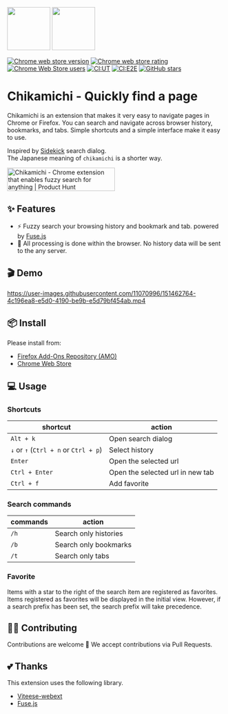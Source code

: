 <img width="100" src="https://user-images.githubusercontent.com/11070996/147922657-3c079672-edbd-4993-a645-f71a2739b18c.png#gh-dark-mode-only"/>
<img width="100" src="https://user-images.githubusercontent.com/11070996/147922660-890e2d96-26ee-4358-afc4-8421e9a05d5d.png#gh-light-mode-only"/>

<a href="https://chrome.google.com/webstore/detail/chikamichi-quickly-find-a/gkhobepjbiepngbeikhbpnfgjcjgmgha"><img alt="Chrome web store version" src="https://img.shields.io/chrome-web-store/v/gkhobepjbiepngbeikhbpnfgjcjgmgha.svg"></a>
<a href="https://chrome.google.com/webstore/detail/chikamichi-quickly-find-a/gkhobepjbiepngbeikhbpnfgjcjgmgha"><img alt="Chrome web store rating" src="https://img.shields.io/chrome-web-store/stars/gkhobepjbiepngbeikhbpnfgjcjgmgha.svg"></a>
<a href="https://chrome.google.com/webstore/detail/chikamichi-quickly-find-a/gkhobepjbiepngbeikhbpnfgjcjgmgha"><img alt="Chrome Web Store users" src="https://img.shields.io/chrome-web-store/users/gkhobepjbiepngbeikhbpnfgjcjgmgha"></a>
[![CI:UT](https://github.com/kawamataryo/chikamichi/actions/workflows/cypress-test.yaml/badge.svg)](https://github.com/kawamataryo/chikamcichi/actions/workflows/cypress-test.yaml)
[![CI:E2E](https://github.com/kawamataryo/chikamichi/actions/workflows/test.yaml/badge.svg)](https://github.com/kawamataryo/chikamcichi/actions/workflows/test.yaml)
<a href="https://github.com/kawamataryo/vue-word-highlighter" target="__blank"><img alt="GitHub stars" src="https://img.shields.io/github/stars/kawamataryo/chikamichi?style=social"></a>

# Chikamichi - Quickly find a page

Chikamichi is an extension that makes it very easy to navigate pages in Chrome or Firefox. You can search and navigate across browser history, bookmarks, and tabs.
Simple shortcuts and a simple interface make it easy to use.  

Inspired by [Sidekick](https://www.meetsidekick.com/) search dialog.  
The Japanese meaning of `chikamichi` is a shorter way.
  
<a href="https://www.producthunt.com/posts/chikamichi?utm_source=badge-featured&utm_medium=badge&utm_souce=badge-chikamichi" target="_blank"><img src="https://api.producthunt.com/widgets/embed-image/v1/featured.svg?post_id=328833&theme=light" alt="Chikamichi - Chrome extension that enables fuzzy search for anything | Product Hunt" style="width: 250px; height: 54px;" width="250" height="54" /></a>
## ✨ Features

- ⚡️ Fuzzy search your browsing history and bookmark and tab. powered by [Fuse.js](https://fusejs.io/)
- 🔐 All processing is done within the browser. No history data will be sent to the any server.

## 🎬 Demo

https://user-images.githubusercontent.com/11070996/151462764-4c196ea8-e5d0-4190-be9b-e5d79bf454ab.mp4

## 📦 Install

Please install from:
- [Firefox Add-Ons Repository (AMO)](https://addons.mozilla.org/firefox/addon/chikamichi/)
- [Chrome Web Store](https://chrome.google.com/webstore/detail/chikamichi/gkhobepjbiepngbeikhbpnfgjcjgmgha)

## 💻 Usage

### Shortcuts

| shortcut                              | action                                   |
|---------------------------------------|------------------------------------------|
| `Alt + k`                             | Open search dialog                       |
| `↓` or `↑` (`Ctrl + n` or `Ctrl + p`) | Select history                           |
| `Enter`                               | Open the selected url            |
| `Ctrl + Enter`                        | Open the selected url in new tab |
| `Ctrl + f`                            | Add favorite |

### Search commands

| commands | action                |
|----------|-----------------------|
| `/h`     | Search only histories |
| `/b`     | Search only bookmarks |
| `/t`     | Search only tabs      |

### Favorite
Items with a star to the right of the search item are registered as favorites. Items registered as favorites will be displayed in the initial view. However, if a search prefix has been set, the search prefix will take precedence.

## 👨‍💻 Contributing
Contributions are welcome 🎉 We accept contributions via Pull Requests.

## 💕 Thanks
This extension uses the following library.

* [Viteese-webext](https://github.com/antfu/vitesse-webext)
* [Fuse.js](https://fusejs.io/)
